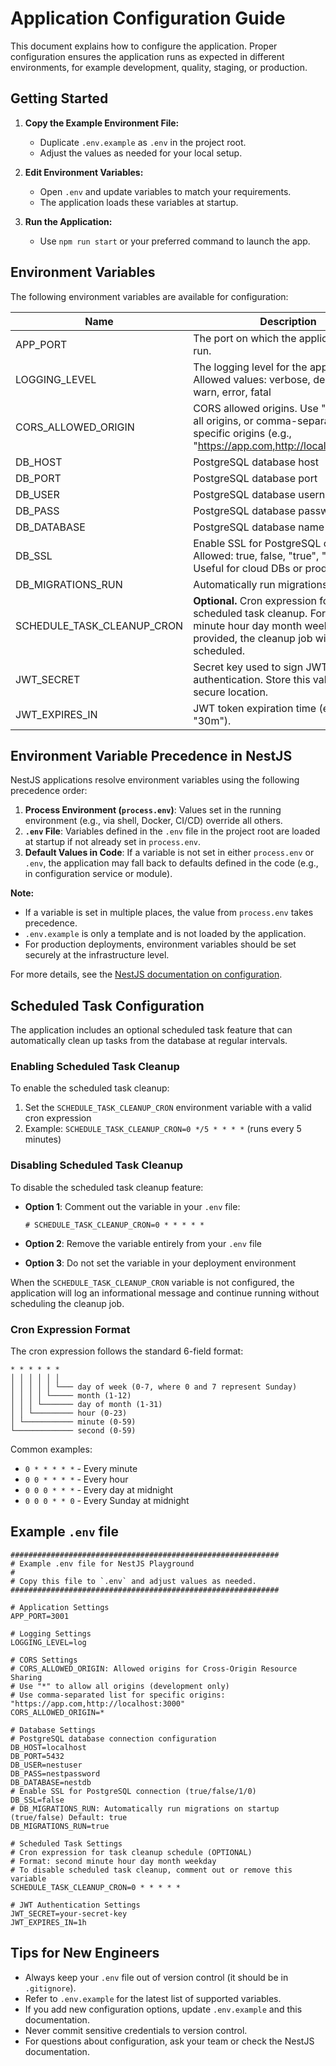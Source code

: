 # Application Configuration Guide

This document explains how to configure the application. Proper configuration ensures the application runs as expected in different environments, for example development, quality, staging, or production.

## Getting Started

1. **Copy the Example Environment File:**
   - Duplicate `.env.example` as `.env` in the project root.
   - Adjust the values as needed for your local setup.

2. **Edit Environment Variables:**
   - Open `.env` and update variables to match your requirements.
   - The application loads these variables at startup.

3. **Run the Application:**
   - Use `npm run start` or your preferred command to launch the app.

## Environment Variables

The following environment variables are available for configuration:

| Name                       | Description                                                                                                                                                     | Default Value   |
| -------------------------- | --------------------------------------------------------------------------------------------------------------------------------------------------------------- | --------------- |
| APP_PORT                   | The port on which the application will run.                                                                                                                     | 3001            |
| LOGGING_LEVEL              | The logging level for the application. Allowed values: verbose, debug, log, warn, error, fatal                                                                  | log             |
| CORS_ALLOWED_ORIGIN        | CORS allowed origins. Use "\*" to allow all origins, or comma-separated list for specific origins (e.g., "https://app.com,http://localhost:3000")               | \*              |
| DB_HOST                    | PostgreSQL database host                                                                                                                                        | localhost       |
| DB_PORT                    | PostgreSQL database port                                                                                                                                        | 5432            |
| DB_USER                    | PostgreSQL database username                                                                                                                                    | nestuser        |
| DB_PASS                    | PostgreSQL database password                                                                                                                                    | nestpassword    |
| DB_DATABASE                | PostgreSQL database name                                                                                                                                        | nestdb          |
| DB_SSL                     | Enable SSL for PostgreSQL connection. Allowed: true, false, "true", "false", 1, 0. Useful for cloud DBs or production.                                          | true            |
| DB_MIGRATIONS_RUN          | Automatically run migrations at startup.                                                                                                                        | true            |
| SCHEDULE_TASK_CLEANUP_CRON | **Optional.** Cron expression for scheduled task cleanup. Format: second minute hour day month weekday. If not provided, the cleanup job will not be scheduled. | _Not set_       |
| JWT_SECRET                 | Secret key used to sign JWT tokens for authentication. Store this value in a secure location.                                                                   | your-secret-key |
| JWT_EXPIRES_IN             | JWT token expiration time (e.g., "1h", "30m").                                                                                                                  | 1h              |

## Environment Variable Precedence in NestJS

NestJS applications resolve environment variables using the following precedence order:

1. **Process Environment (`process.env`)**: Values set in the running environment (e.g., via shell, Docker, CI/CD) override all others.
2. **`.env` File**: Variables defined in the `.env` file in the project root are loaded at startup if not already set in `process.env`.
3. **Default Values in Code**: If a variable is not set in either `process.env` or `.env`, the application may fall back to defaults defined in the code (e.g., in configuration service or module).

**Note:**

- If a variable is set in multiple places, the value from `process.env` takes precedence.
- `.env.example` is only a template and is not loaded by the application.
- For production deployments, environment variables should be set securely at the infrastructure level.

For more details, see the [NestJS documentation on configuration](https://docs.nestjs.com/techniques/configuration).

## Scheduled Task Configuration

The application includes an optional scheduled task feature that can automatically clean up tasks from the database at regular intervals.

### Enabling Scheduled Task Cleanup

To enable the scheduled task cleanup:

1. Set the `SCHEDULE_TASK_CLEANUP_CRON` environment variable with a valid cron expression
2. Example: `SCHEDULE_TASK_CLEANUP_CRON=0 */5 * * * *` (runs every 5 minutes)

### Disabling Scheduled Task Cleanup

To disable the scheduled task cleanup feature:

- **Option 1**: Comment out the variable in your `.env` file:

  ```dotenv
  # SCHEDULE_TASK_CLEANUP_CRON=0 * * * * *
  ```

- **Option 2**: Remove the variable entirely from your `.env` file

- **Option 3**: Do not set the variable in your deployment environment

When the `SCHEDULE_TASK_CLEANUP_CRON` variable is not configured, the application will log an informational message and continue running without scheduling the cleanup job.

### Cron Expression Format

The cron expression follows the standard 6-field format:

```
* * * * * *
│ │ │ │ │ │
│ │ │ │ │ └─── day of week (0-7, where 0 and 7 represent Sunday)
│ │ │ │ └───── month (1-12)
│ │ │ └─────── day of month (1-31)
│ │ └───────── hour (0-23)
│ └─────────── minute (0-59)
└───────────── second (0-59)
```

Common examples:

- `0 * * * * *` - Every minute
- `0 0 * * * *` - Every hour
- `0 0 0 * * *` - Every day at midnight
- `0 0 0 * * 0` - Every Sunday at midnight

## Example `.env` file

```dotenv
############################################################
# Example .env file for NestJS Playground
#
# Copy this file to `.env` and adjust values as needed.
############################################################

# Application Settings
APP_PORT=3001

# Logging Settings
LOGGING_LEVEL=log

# CORS Settings
# CORS_ALLOWED_ORIGIN: Allowed origins for Cross-Origin Resource Sharing
# Use "*" to allow all origins (development only)
# Use comma-separated list for specific origins: "https://app.com,http://localhost:3000"
CORS_ALLOWED_ORIGIN=*

# Database Settings
# PostgreSQL database connection configuration
DB_HOST=localhost
DB_PORT=5432
DB_USER=nestuser
DB_PASS=nestpassword
DB_DATABASE=nestdb
# Enable SSL for PostgreSQL connection (true/false/1/0)
DB_SSL=false
# DB_MIGRATIONS_RUN: Automatically run migrations on startup (true/false) Default: true
DB_MIGRATIONS_RUN=true

# Scheduled Task Settings
# Cron expression for task cleanup schedule (OPTIONAL)
# Format: second minute hour day month weekday
# To disable scheduled task cleanup, comment out or remove this variable
SCHEDULE_TASK_CLEANUP_CRON=0 * * * * *

# JWT Authentication Settings
JWT_SECRET=your-secret-key
JWT_EXPIRES_IN=1h
```

## Tips for New Engineers

- Always keep your `.env` file out of version control (it should be in `.gitignore`).
- Refer to `.env.example` for the latest list of supported variables.
- If you add new configuration options, update `.env.example` and this documentation.
- Never commit sensitive credentials to version control.
- For questions about configuration, ask your team or check the NestJS documentation.
